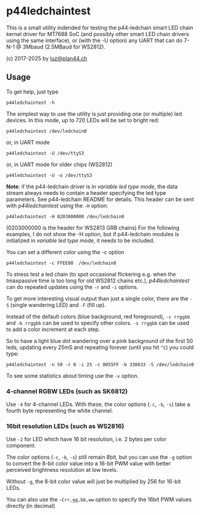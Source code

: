 p44ledchaintest
===============

This is a small utility indended for testing the p44-ledchain smart LED chain kernel driver for MT7688 SoC (and possibly other smart LED chain drivers using the same interface), or (with the -U option) any UART that
can do 7-N-1 @ 3Mbaud (2.5MBaud for WS2812).

(c) 2017-2025 by luz@plan44.ch

## Usage

To get help, just type

    p44ledchaintest -h

The simplest way to use the utility is just providing one (or multiple) led devices. In this mode, up to 720 LEDs will be set to bright red:

    p44ledchaintest /dev/ledchain0

or, in UART mode

    p44ledchaintest -U /dev/ttyS3

or, in UART mode for older chips (WS2812)

    p44ledchaintest -U -o /dev/ttyS3


**Note**: if the p44-ledchain driver is in *variable led type mode*, the data stream always needs to contain a header specifying the led type parameters. See p44-ledchain README for details. This header can be sent with *p44ledchaintest* using the `-H` option:

    p44ledchaintest -H 0203000000 /dev/ledchain0

(0203000000 is the header for WS2813 GRB chains)
For the following examples, I do not show the -H option, but if p44-ledchain modules is initialized in *variable led type mode*, it needs to be included.

You can set a different color using the -c option

    p44ledchaintest -c FFEE00  /dev/ledchain0

To stress test a led chain (to spot occasional flickering e.g. when the tmaxpassive time is too long for old WS2812 chains etc.), *p44ledchaintest* can do repeated updates using the `-r` and `-i` options.

To get more interesting visual output than just a single color, there are the `-S` (single wandering LED) and `-F` (fill up).

Instead of the default colors (blue background, red foreground), `-c rrggbb` and `-b rrggbb` can be used to specify other colors. `-s rrggbb` can be used to add a color increment at each step.

So to have a light blue dot wandering over a pink background of the first 50 leds, updating every 25mS and repeating forever (until you hit `^C`) you could type:

    p44ledchaintest -n 50 -r 0 -i 25 -c 0055FF -b 330033 -S /dev/ledchain0

To see some statistics about timing use the `-v` option.

### 4-channel RGBW LEDs (such as SK6812)

Use `-4` for 4-channel LEDs. With these, the color options (`-c`, `-b`, `-s`) take a fourth byte representing the white channel.

### 16bit resolution LEDs (such as WS2816)

Use `-2` for LED which have 16 bit resolution, i.e. 2 bytes per color component.

The color options (`-c`, `-b`, `-s`) still remain 8bit, but you can use the `-g` option to convert the 8-bit color value into a 16-bit PWM value with better perceived brightness resolution at low levels.

Without `-g`, the 8-bit color value will just be multiplied by 256 for 16-bit LEDs.

You can also use the `-Crr,gg,bb,ww` option to specify the 16bit PWM values directly (in decimal)

